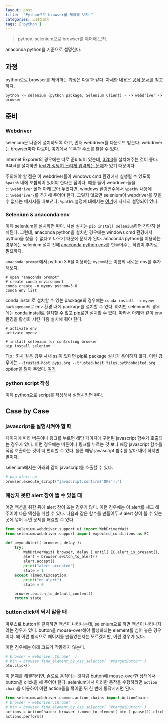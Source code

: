 ```yaml
---
layout: post
title:  "Python으로 browser를 제어해 보자."
categories: 코딩삽질기
tags: ['python']
---
```


> python, selenium으로 browser를 제어해 보자.

anaconda python을 기준으로 설명한다.

## 과정

python으로 browser를 제어하는 과정은 다음과 같다. 자세한 내용은 [공식 문서](http://selenium-python.readthedocs.io/installation.html#drivers)를 참고하자.

```
python -> selenium (python package, Selenium Client) - -> webdriver -> browser
```

## 준비

### Webdriver

selenium은 나중에 설치하도록 하고, 먼저 webdriver를 다운로드 받는다. webdriver는 browser마다 다르며, [여기](http://selenium-python.readthedocs.io/installation.html#drivers)에서 목록과 주소를 찾을 수 있다.

Internet Exporer의 경우에는 따로 준비되어 있는데, [32bit](https://goo.gl/rjZrvz)를 설치해주는 것이 좋다. 64bit를 설치하면 [text가 상당히 느리게 입력되는 문제](https://goo.gl/9xQcnE)가 있기 때문이다.

주의해야 할 점은 이 webdriver들이 windows cmd 환경에서 실행될 수 있도록 `%path%` 내에 포함되어 있어야 한다는 점이다. 예를 들어 webdriver들을 `c:\webdriver` 폴더 아래 모아 두었다면, windows 환경변수에서 `%path%` 내용에 `c:\webdriver\`를 추가해 주어야 한다. 그렇지 않으면 selenium이 webdriver를 찾을 수 없다는 메시지를 내보낸다. `%path%` 설정에 대해서는 [여기](http://cezacx2.tistory.com/1173)에 자세히 설명되어 있다.

### Selenium & anaconda env

이제 selenium을 설치하면 된다. 사실 설치는 `pip install selenium`하면 간단히 설치된다. 그런데, anaconda python을 설치한 경우에는 windows cmd 환경에서 python을 찾을 수 없다고 나오기 때문에 문제가 된다. anaconda python을 이용하는 경우에는 selenium 설치 전에 [anaconda python env](https://conda.io/docs/user-guide/tasks/manage-environments.html)를 만들어주는 작업이 추가로 필요하다.

`anaconda prompt`에서 python 3.6을 이용하는 `myenv`라는 이름의 새로운 env를 추가해보자.

```
# open "anaconda prompt"
# create conda environment
conda create -n myenv python=3.6
conda env list
```

conda install로 설치할 수 있는 package의 경우에는 `conda install -n myenv packagename`로 env 환경 내에 package를 설치할 수 있다. 하지만 selenium의 경우에는 conda install로 설치할 수 없고 pip로만 설치할 수 있다. 따라서 아래와 같이 env 환경을 활성화 시킨 다음 설치해 줘야 한다.

```
# activate env
activate myenv

# install selenium for controling browser
pip install selenium
```

Tip : 회사 같은 경우 사내 ssl이 있다면 pip로 package 설치가 용이하지 않다. 이런 경우에는 `--trusted-host pypi.org --trusted-host files.pythonhosted.org` option을 달아 주었다. [여기](http://pinedance.github.io/blog/2017/11/02/how-to-bypass-SSL)

### python script 작성

이제 python으로 script를 작성해서 실행시키면 된다.

## Case by Case

### javascript를 실행시켜야 할 때

페이지에 따라 버튼이나 링크를 누르면 해당 페이지에 구현된 javascript 함수가 호출되는 경우가 있다. 이런 경우에는 버튼이나 링크를 누르는 것 보다 해당 javascript 함수를 직접 호출하는 것이 더 편리할 수 있다. 물론 해당 javascript 함수를 알아 내야 하지만 말이다.

selenium에서는 아래와 같이 javascript를 호출할 수 있다.

```python
# pop alert up
browser.execute_script("javascript:confirm('OK?');")
```

### 예상치 못한 alert 창이 뜰 수 있을 때

어떤 액션을 취한 뒤에 alert 창이 뜨는 경우가 많다. 이런 경우에는 이 alert를 체크 해주어야 다음 액션을 취할 수 있다. 다음과 같은 함수를 만들어두고 alert 창이 뜰 수 있는 곳에 넣어 두면 문제를 해결할 수 있다.

```python
from selenium.webdriver.support.ui import WebDriverWait
from selenium.webdriver.support import expected_conditions as EC

def beyondAlert( browser, delay ):
	try:
		WebDriverWait( browser, delay ).until( EC.alert_is_present(), 'Waiting for alert timed out' )
		alert = browser.switch_to_alert()
		alert.accept()
		print("alert accepted")
		state = 1
	except TimeoutException:
		print("no alert")
		state = 0

	browser.switch_to_default_content()
	return state
```

### button click이 되지 않을 때

마우스로 button을 클릭하면 액션이 나타나는데, selenium으로 하면 액션이 나타나지 않는 경우가 있다. button을 mouse-over해야 활성화되는 element를 심어 놓은 경우이다. 왜 이런 방식으로 페이지를 만들었는지는 모르겠지만, 이런 경우가 있다.

이런 경우에는 아래 코드가 작동하지 않는다.

```python
# browser = webdriver.Chrome(  )
# btn = browser.find_element_by_css_selector( "#targetButton" )
btn.click()
```

이 문제를 해결하려면, 손으로 움직이는 것처럼 button에 mouse-over한 상태에서 button을 click을 해 주어야 한다. selenium에서 이러한 동작을 수행하려면 `action chain`을 이용하여 이런 action들을 묶어준 뒤 한 번에 동작시키면 된다.

```python
from selenium.webdriver.common.action_chains import ActionChains
# browser = webdriver.Chrome(  )
# btn = browser.find_element_by_css_selector( "#targetButton" )
actions = ActionChains( browser ).move_to_element( btn ).pause(1).click( btn )
actions.perform()
```
